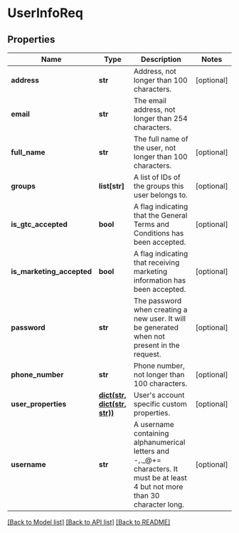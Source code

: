 # UserInfoReq

## Properties
Name | Type | Description | Notes
------------ | ------------- | ------------- | -------------
**address** | **str** | Address, not longer than 100 characters. | [optional] 
**email** | **str** | The email address, not longer than 254 characters. | 
**full_name** | **str** | The full name of the user, not longer than 100 characters. | [optional] 
**groups** | **list[str]** | A list of IDs of the groups this user belongs to. | [optional] 
**is_gtc_accepted** | **bool** | A flag indicating that the General Terms and Conditions has been accepted. | [optional] 
**is_marketing_accepted** | **bool** | A flag indicating that receiving marketing information has been accepted. | [optional] 
**password** | **str** | The password when creating a new user. It will be generated when not present in the request. | [optional] 
**phone_number** | **str** | Phone number, not longer than 100 characters. | [optional] 
**user_properties** | [**dict(str, dict(str, str))**](dict.md) | User&#39;s account specific custom properties. | [optional] 
**username** | **str** | A username containing alphanumerical letters and -,._@+&#x3D; characters. It must be at least 4 but not more than 30 character long. | [optional] 

[[Back to Model list]](../README.md#documentation-for-models) [[Back to API list]](../README.md#documentation-for-api-endpoints) [[Back to README]](../README.md)


